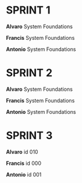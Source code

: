 # SPRINT 1

**Alvaro** System Foundations

**Francis**  System Foundations

**Antonio** System Foundations

# SPRINT 2

**Alvaro** System Foundations

**Francis**  System Foundations

**Antonio** System Foundations

# SPRINT 3

**Alvaro** id 010

**Francis**  id 000

**Antonio** id 001
